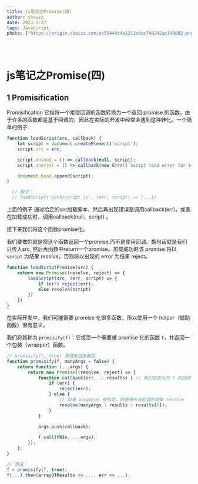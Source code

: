```yaml
---
title: js笔记之Promise(四)
author: chaizz
date: 2023-3-27
tags: JavaScript
photo: ["https://origin.chaizz.com/ec55444c4a1211edac740242ac190002.png"]
---
```


​          

<!--more-->

# js笔记之Promise(四)



## 1 Promisification

Promisification 它指将一个接受回调的函数转换为一个返回 promise 的函数。由于许多的函数都是基于回调的，因此在实际的开发中经常会遇到这种转化。一个简单的例子:

```js
function loadScript(src, callback) {
    let script = document.createElement('script');
    script.src = src;

    script.onload = () => callback(null, script);
    script.onerror = () => callback(new Error(`Script load error for ${src}`));

    document.head.append(script);
}

  // 用法：
  // loadScript('path/script.js', (err, script) => {...})
```

上面的例子 通过给定的src加载脚本，然后再出现错误是调用callback(err)，或者在加载成功时，调用callback(null，script) 。

接下来我们将这个函数promise化。

我们要做的就是将这个函数返回一个promise,而不是使用回调。换句话就是我们只传入src, 然后再函数中return一个promise。加载成功时该 promise 将以 `script` 为结果 resolve，否则将以出现的 error 为结果 reject。

```js
function loadScriptPromise(src) {
    return new Promise((resolve, reject) => {
        loadScript(src, (err, script) => {
            if (err) reject(err);
            else resolve(script)
        })
    })
}
```

在实际开发中，我们可能需要 promise 化很多函数，所以使用一个 helper（辅助函数）很有意义。

我们将其称为 `promisify(f)`：它接受一个需要被 promise 化的函数 `f`，并返回一个包装（wrapper）函数。

```javascript
// promisify(f, true) 来获取结果数组
function promisify(f, manyArgs = false) {
    return function (...args) {
        return new Promise((resolve, reject) => {
            function callback(err, ...results) { // 我们自定义的 f 的回调
                if (err) {
                    reject(err);
                } else {
                    // 如果 manyArgs 被指定，则使用所有回调的结果 resolve
                    resolve(manyArgs ? results : results[0]);
                }
            }

            args.push(callback);

            f.call(this, ...args);
        });
    };
}

// 用法：
f = promisify(f, true);
f(...).then(arrayOfResults => ..., err => ...);
```
